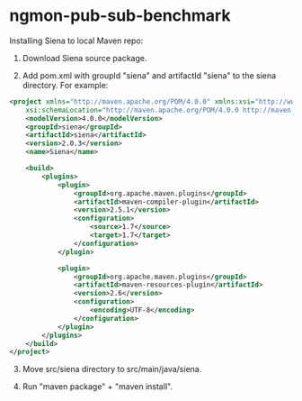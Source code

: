 ngmon-pub-sub-benchmark
=======================

Installing Siena to local Maven repo:

1. Download Siena source package.

2. Add pom.xml with groupId "siena" and artifactId "siena" to the siena directory. For example:

```xml
<project xmlns="http://maven.apache.org/POM/4.0.0" xmlns:xsi="http://www.w3.org/2001/XMLSchema-instance"
	xsi:schemaLocation="http://maven.apache.org/POM/4.0.0 http://maven.apache.org/xsd/maven-4.0.0.xsd">
	<modelVersion>4.0.0</modelVersion>
	<groupId>siena</groupId>
	<artifactId>siena</artifactId>
	<version>2.0.3</version>
	<name>Siena</name>

	<build>
		<plugins>
			<plugin>
				<groupId>org.apache.maven.plugins</groupId>
				<artifactId>maven-compiler-plugin</artifactId>
				<version>2.5.1</version>
				<configuration>
					<source>1.7</source>
					<target>1.7</target>
				</configuration>
			</plugin>

			<plugin>
				<groupId>org.apache.maven.plugins</groupId>
				<artifactId>maven-resources-plugin</artifactId>
				<version>2.6</version>
				<configuration>
					<encoding>UTF-8</encoding>
				</configuration>
			</plugin>
		</plugins>
	</build>
</project>
```

3. Move src/siena directory to src/main/java/siena.

4. Run "maven package" + "maven install".
